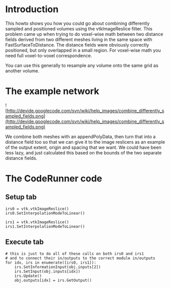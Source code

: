 # Introduction #

This howto shows you how you could go about combining differently sampled and positioned volumes using the vtkImageReslice filter. This problem came up when trying to do voxel-wise math between two distance fields derived from two different meshes living in the same space with FastSurfaceToDistance. The distance fields were obviously correctly positioned, but only overlapped in a small region. For voxel-wise math you need full voxel-to-voxel correspondence.

You can use this generally to resample any volume onto the same grid as another volume.

# The example network #

![http://devide.googlecode.com/svn/wiki/help_images/combine_differently_sampled_fields.png](http://devide.googlecode.com/svn/wiki/help_images/combine_differently_sampled_fields.png)

We combine both meshes with an appendPolyData, then turn that into a distance field too so that we can give it to the image reslicers as an example of the output extent, origin and spacing that we want. We could have been less lazy, and just calculated this based on the bounds of the two separate distance fields.

# The CodeRunner code #

## Setup tab ##

```
irs0 = vtk.vtkImageReslice()
irs0.SetInterpolationModeToLinear()

irs1 = vtk.vtkImageReslice()
irs1.SetInterpolationModeToLinear()
```

## Execute tab ##

```
# this is just to do all of these calls on both irs0 and irs1
# and to connect their in/outputs to the correct module in/outputs
for idx, irs in enumerate([irs0, irs1]):
    irs.SetInformationInput(obj.inputs[2])
    irs.SetInput(obj.inputs[idx])
    irs.Update()
    obj.outputs[idx] = irs.GetOutput()
```